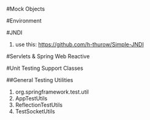 #Mock Objects

#Environment

#JNDI
1. use this: https://github.com/h-thurow/Simple-JNDI

#Servlets & Spring Web Reactive

#Unit Testing Support Classes

##General Testing Utilities
    

1. org.springframework.test.util 
2. AppTestUtils
3. ReflectionTestUtils
4. TestSocketUtils